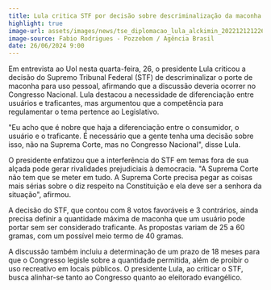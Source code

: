 ```yaml
---
title: Lula critica STF por decisão sobre descriminalização da maconha
highlight: true
image-url: assets/images/news/tse_diplomacao_lula_alckimin_202212121226.jpg
image-source: Fabio Rodrigues - Pozzebom / Agência Brasil
date: 26/06/2024 9:00
---
```


Em entrevista ao Uol nesta quarta-feira, 26, o presidente Lula criticou a decisão do Supremo Tribunal Federal (STF) de descriminalizar o porte de maconha para uso pessoal, afirmando que a discussão deveria ocorrer no Congresso Nacional. Lula destacou a necessidade de diferenciação entre usuários e traficantes, mas argumentou que a competência para regulamentar o tema pertence ao Legislativo.

"Eu acho que é nobre que haja a diferenciação entre o consumidor, o usuário e o traficante. É necessário que a gente tenha uma decisão sobre isso, não na Suprema Corte, mas no Congresso Nacional", disse Lula.

O presidente enfatizou que a interferência do STF em temas fora de sua alçada pode gerar rivalidades prejudiciais à democracia. "A Suprema Corte não tem que se meter em tudo. A Suprema Corte precisa pegar as coisas mais sérias sobre o diz respeito na Constituição e ela deve ser a senhora da situação", afirmou.

A decisão do STF, que contou com 8 votos favoráveis e 3 contrários, ainda precisa definir a quantidade máxima de maconha que um usuário pode portar sem ser considerado traficante. As propostas variam de 25 a 60 gramas, com um possível meio termo de 40 gramas.

A discussão também incluiu a determinação de um prazo de 18 meses para que o Congresso legisle sobre a quantidade permitida, além de proibir o uso recreativo em locais públicos. O presidente Lula, ao criticar o STF, busca alinhar-se tanto ao Congresso quanto ao eleitorado evangélico.